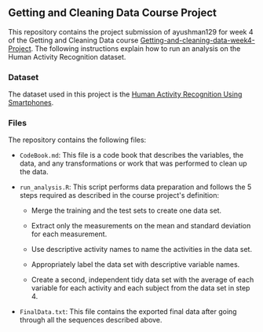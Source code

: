 ## **Getting and Cleaning Data Course Project**

This repository contains the project submission of ayushman129 for week 4 of the Getting and Cleaning Data course [Getting-and-cleaning-data-week4-Project](https://github.com/ayushman129/Getting-and-cleaning-data-week4-project). The following instructions explain how to run an analysis on the Human Activity Recognition dataset.

### **Dataset**

The dataset used in this project is the [Human Activity Recognition Using Smartphones](http://archive.ics.uci.edu/ml/datasets/Human+Activity+Recognition+Using+Smartphones).

### **Files**

The repository contains the following files:

-   `CodeBook.md`: This file is a code book that describes the variables, the data, and any transformations or work that was performed to clean up the data.

-   `run_analysis.R`: This script performs data preparation and follows the 5 steps required as described in the course project's definition:

    -   Merge the training and the test sets to create one data set.

    -   Extract only the measurements on the mean and standard deviation for each measurement.

    -   Use descriptive activity names to name the activities in the data set.

    -   Appropriately label the data set with descriptive variable names.

    -   Create a second, independent tidy data set with the average of each variable for each activity and each subject from the data set in step 4.

-   `FinalData.txt`: This file contains the exported final data after going through all the sequences described above.
